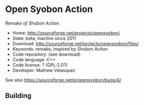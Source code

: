 # Open Syobon Action

_Remake of Shobon Action._

- Home: http://sourceforge.net/projects/opensyobon/
- State: beta, inactive since 2011
- Download: http://sourceforge.net/projects/opensyobon/files/
- Keywords: remake, inspired by Shobon Action
- Code repository: (see download)
- Code language: C++
- Code license: ? (GPL-2.0?)
- Developer: Mathew Velasquez

See also https://sourceforge.net/p/opensyobon/bugs/4/

## Building
